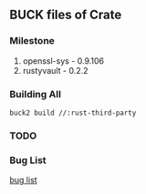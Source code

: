 ## BUCK files of Crate

### Milestone

1. openssl-sys - 0.9.106
2. rustyvault - 0.2.2


### Building All

`buck2 build //:rust-third-party`

### TODO



### Bug List

[bug list](BUG.md)

